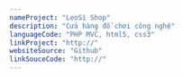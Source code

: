 ```yaml
---
nameProject: "LeoSì Shop"
description: "Cửa hàng đồ chơi công nghệ"
languageCode: "PHP MVC, html5, css3"
linkProject: "http://"
websiteSource: "Github"
linkSouceCode: "http://"
---
```

